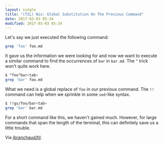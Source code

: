 ```yaml
---
layout: single
title: "(TIL) Nix: Global Substitution On The Previous Command"
date: 2017-03-03 05:34
modified: 2017-03-03 05:34
---
```


Let's say we just executed the following command:

```bash
grep 'foo' foo.md
```

It gave us the information we were looking for and now we want to execute
a similar command to find the occurrences of `bar` in `bar.md`. The `^`
trick won't quite work here.

```bash
$ ^foo^bar<tab>
grep 'bar' foo.md
```

What we need is a global replace of `foo` in our previous command. The `!!`
command can help when we sprinkle in some `sed`-like syntax.

```bash
$ !!gs/foo/bar<tab>
grep 'bar' bar.md
```

For a short command like this, we haven't gained much. However, for large
commands that span the length of the terminal, this can definitely save us
a little trouble.

Via [jbranchaud/til](https://github.com/jbranchaud/til).

